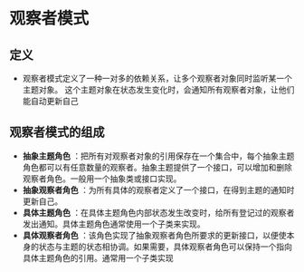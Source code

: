 # 观察者模式

## 定义  
* 观察者模式定义了一种一对多的依赖关系，让多个观察者对象同时监听某一个主题对象。
  这个主题对象在状态发生变化时，会通知所有观察者对象，让他们能自动更新自己
  
## 观察者模式的组成
* **抽象主题角色** ：把所有对观察者对象的引用保存在一个集合中，每个抽象主题角色都可以有任意数量的观察者。抽象主题提供了一个接口，可以增加和删除观察者角色。一般用一个抽象类或接口实现。
* **抽象观察者角色** ：为所有具体的观察者定义了一个接口，在得到主题的通知时更新自己。
* **具体主题角色** ：在具体主题角色内部状态发生改变时，给所有登记过的观察者发出通知。具体主题角色通常使用一个子类来实现。
* **具体观察者角色** ：该角色实现了抽象观察者角色所要求的更新接口，以便使本身的状态与主题的状态相协调。如果需要，具体观察者角色可以保持一个指向具体主题角色的引用。通常用一个子类实现